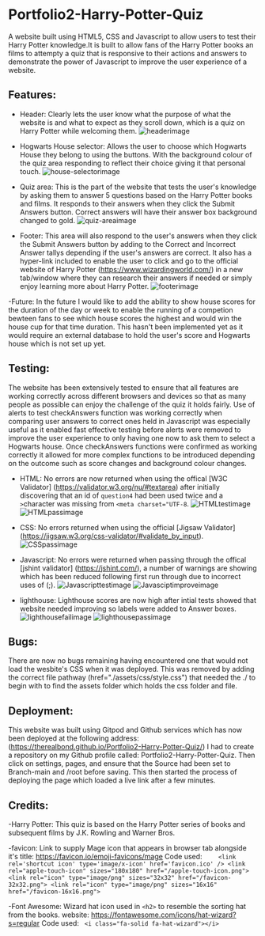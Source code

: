 # Portfolio2-Harry-Potter-Quiz
A website built using HTML5, CSS and Javascript to allow users to test their Harry Potter knowledge.It is built to allow fans of the Harry Potter books an films to attempty a quiz that is responsive to their actions and answers to demonstrate the power of Javascript to improve the user experience of a website.

## Features:

- Header: Clearly lets the user know what the purpose of what the website is and what to expect as they scroll down, which is a quiz on Harry Potter while welcoming them.
![headerimage](/assets/images/header-readme.png)

- Hogwarts House selector: Allows the user to choose which Hogwarts House they belong to using the buttons. With the background colour of the quiz area responding to reflect their choice giving it that personal touch.
![house-selectorimage](/assets/images/house-select-readme.png)

- Quiz area: This is the part of the website that tests the user's knowledge by asking them to answer 5 questions based on the Harry Potter books and films. It responds to their answers when they click the Submit Answers button. Correct answers will have their answer box background changed to gold.
![quiz-areaimage](/assets/images/quiz-area-readme.png)

- Footer: This area will also respond to the user's answers when they click the Submit Answers button by adding to the Correct and Incorrect Answer tallys depending if the user's answers are correct. It also has a hyper-link included to enable the user to click and go to the official website of Harry Potter (https://www.wizardingworld.com/) in a new tab/window where they can research their answers if needed or simply enjoy learning more about Harry Potter.
![footerimage](/assets/images/footer-readme.png)

-Future: In the future I would like to add the ability to show house scores for the duration of the day or week to enable the running of a competion bewteen fans to see which house scores the highest and would win the house cup for that time duration. This hasn't been implemented yet as it would require an external database to hold the user's score and Hogwarts house which is not set up yet.

## Testing:

The website has been extensively tested to ensure that all features are working correctly across different browsers and devices so that as many people as possible can enjoy the challenge of the quiz it holds fairly.
Use of alerts to test checkAnswers function was working correctly when comparing user answers to correct ones held in Javascript was especially useful as it enabled fast effective testing before alerts were removed to improve the user experience to only having one now to ask them to select a Hogwarts house. Once checkAnswers functions were confirmed as working correctly it allowed for more complex functions to be introduced depending on the outcome such as score changes and background colour changes.

- HTML: No errors are now returned when using the offical [W3C Validator] (https://validator.w3.org/nu/#textarea) after initially discovering that an id of `question4` had been used twice and a `>`character was missing from `<meta charset="UTF-8`.
![HTMLtestimage](/assets/images/htmltest.png)
![HTMLpassimage](/assets/images/htmlpass.png)

- CSS: No errors returned when using the official [Jigsaw Validator] (https://jigsaw.w3.org/css-validator/#validate_by_input).
![CSSpassimage](/assets/images/cssjigsawpass.png)

- Javascript: No errors were returned when passing through the offical [jshint validator] (https://jshint.com/), a number of warnings are showing which has been reduced following first run through due to incorrect uses of (;).
![Javascripttestimage](/assets/images/jshinttest.png)
![Javasciptimproveimage](/assets/images/jshintimprove.png)

- lighthouse: Lighthouse scores are now high after intial tests showed that website needed improving so labels were added to Answer boxes.
![lighthousefailimage](/assets/images/lighthousefail.png)
![lighthousepassimage](/assets/images/lighthousepass.png)

## Bugs: 
There are now no bugs remaining having encountered one that would not load the wesbite's CSS when it was deployed. This was removed by adding the correct file pathway (href="./assets/css/style.css") that needed the ./ to begin with to find the assets folder which holds the css folder and file.

## Deployment:
 This website was built using Gitpod and Github services which has now been deployed at the following address: (https://therealbond.github.io/Portfolio2-Harry-Potter-Quiz/)
I had to create a repository on my Github profile called: Portfolio2-Harry-Potter-Quiz. 
Then click on settings, pages, and ensure that the Source had been set to Branch-main and /root before saving.
This then started the process of deploying the page which loaded a live link after a few minutes.

## Credits:

-Harry Potter:
This quiz is based on the Harry Potter series of books and subsequent films by J.K. Rowling and Warner Bros.


-favicon: Link to supply Mage icon that appears in browser tab alongside it's title:
 https://favicon.io/emoji-favicons/mage
Code used: ```    <link rel='shortcut icon' type='image/x-icon' href='favicon.ico' />
    <link rel="apple-touch-icon" sizes="180x180" href="/apple-touch-icon.png">
    <link rel="icon" type="image/png" sizes="32x32" href="/favicon-32x32.png">
    <link rel="icon" type="image/png" sizes="16x16" href="/favicon-16x16.png">```
    
-Font Awesome: Wizard hat icon used in ```<h2>``` to resemble the sorting hat from the books.
  website: https://fontawesome.com/icons/hat-wizard?s=regular
Code used: ``` <i class="fa-solid fa-hat-wizard"></i>```
